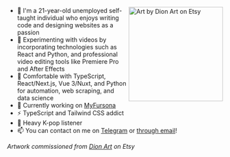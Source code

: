 <div>
<img align="right" alt="Art by Dion Art on Etsy" width="220" src="https://res.cloudinary.com/kuroji-fusky-s3/image/upload/fursonas/comms/dionart_fusky_062af1.png">

<!-- About me -->

- 🦊 I'm a 21-year-old unemployed self-taught individual who enjoys writing code and designing websites as a passion
- 🧪 Experimenting with videos by incorporating technologies such as React and Python, and professional video editing tools like Premiere Pro and After Effects
- 🔧 Comfortable with TypeScript, React/Next.js, Vue 3/Nuxt, and Python for automation, web scraping, and data science
- 🔭 Currently working on [MyFursona][mf]
- ⚡ TypeScript and Tailwind CSS addict
- 💜 Heavy K-pop listener
- 📫 You can contact on me on [Telegram][tme] or [through email][kemail]!

</div>

*Artwork commissioned from [Dion Art](https://www.etsy.com/shop/DionDigitalArt) on Etsy*

[mf]: https://github.com/MyFursona-Project/MyFursona
[betsy]: https://github.com/kuroji-fusky/betsy
[tme]: https://t.me/kurojifusky
[kemail]: mailto:hello@kurojifusky.com
